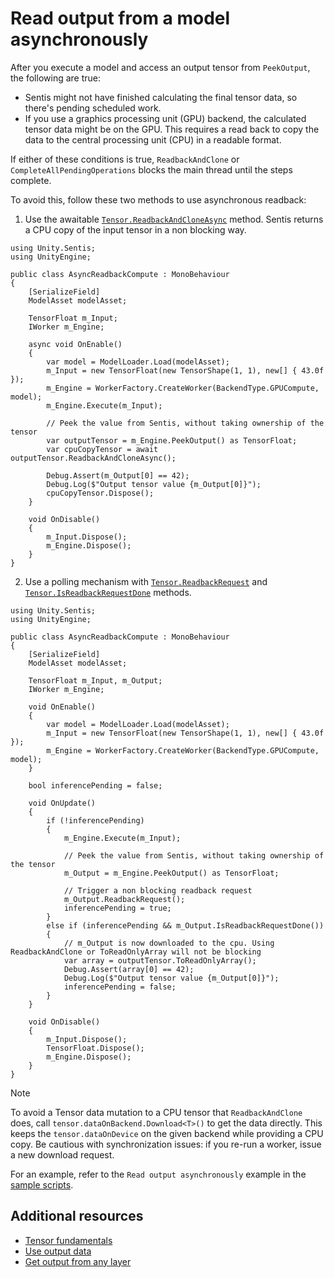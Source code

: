 # Read output from a model asynchronously

After you execute a model and access an output tensor from `PeekOutput`, the following are true:
- Sentis might not have finished calculating the final tensor data, so there's pending scheduled work.
- If you use a graphics processing unit (GPU) backend, the calculated tensor data might be on the GPU. This requires a read back to copy the data to the central processing unit (CPU) in a readable format.

If either of these conditions is true, `ReadbackAndClone` or `CompleteAllPendingOperations` blocks the main thread until the steps complete.

To avoid this, follow these two methods to use asynchronous readback:

1. Use the awaitable [`Tensor.ReadbackAndCloneAsync`](xref:Unity.Sentis.Tensor.ReadbackAndCloneAsync()) method. Sentis returns a CPU copy of the input tensor in a non blocking way.

```
using Unity.Sentis;
using UnityEngine;

public class AsyncReadbackCompute : MonoBehaviour
{
    [SerializeField]
    ModelAsset modelAsset;

    TensorFloat m_Input;
    IWorker m_Engine;

    async void OnEnable()
    {
        var model = ModelLoader.Load(modelAsset);
        m_Input = new TensorFloat(new TensorShape(1, 1), new[] { 43.0f });
        m_Engine = WorkerFactory.CreateWorker(BackendType.GPUCompute, model);
        m_Engine.Execute(m_Input);

        // Peek the value from Sentis, without taking ownership of the tensor
        var outputTensor = m_Engine.PeekOutput() as TensorFloat;
        var cpuCopyTensor = await outputTensor.ReadbackAndCloneAsync();

        Debug.Assert(m_Output[0] == 42);
        Debug.Log($"Output tensor value {m_Output[0]}");
        cpuCopyTensor.Dispose();
    }

    void OnDisable()
    {
        m_Input.Dispose();
        m_Engine.Dispose();
    }
}
```

2. Use a polling mechanism with [`Tensor.ReadbackRequest`](xref:Unity.Sentis.Tensor.ReadbackRequest()) and [`Tensor.IsReadbackRequestDone`](xref:Unity.Sentis.Tensor.IsReadbackRequestDone()) methods.

```
using Unity.Sentis;
using UnityEngine;

public class AsyncReadbackCompute : MonoBehaviour
{
    [SerializeField]
    ModelAsset modelAsset;

    TensorFloat m_Input, m_Output;
    IWorker m_Engine;

    void OnEnable()
    {
        var model = ModelLoader.Load(modelAsset);
        m_Input = new TensorFloat(new TensorShape(1, 1), new[] { 43.0f });
        m_Engine = WorkerFactory.CreateWorker(BackendType.GPUCompute, model);
    }

    bool inferencePending = false;

    void OnUpdate()
    {
        if (!inferencePending)
        {
            m_Engine.Execute(m_Input);

            // Peek the value from Sentis, without taking ownership of the tensor
            m_Output = m_Engine.PeekOutput() as TensorFloat;

            // Trigger a non blocking readback request
            m_Output.ReadbackRequest();
            inferencePending = true;
        }
        else if (inferencePending && m_Output.IsReadbackRequestDone())
        {
            // m_Output is now downloaded to the cpu. Using ReadbackAndClone or ToReadOnlyArray will not be blocking
            var array = outputTensor.ToReadOnlyArray();
            Debug.Assert(array[0] == 42);
            Debug.Log($"Output tensor value {m_Output[0]}");
            inferencePending = false;
        }
    }

    void OnDisable()
    {
        m_Input.Dispose();
        TensorFloat.Dispose();
        m_Engine.Dispose();
    }
}
```

> [!NOTE]
> To avoid a Tensor data mutation to a CPU tensor that `ReadbackAndClone` does, call `tensor.dataOnBackend.Download<T>()` to get the data directly. This keeps the `tensor.dataOnDevice` on the given backend while providing a CPU copy. Be cautious with synchronization issues: if you re-run a worker, issue a new download request.

For an example, refer to the `Read output asynchronously` example in the [sample scripts](package-samples.md).

## Additional resources

- [Tensor fundamentals](tensor-fundamentals.md)
- [Use output data](use-model-output.md)
- [Get output from any layer](profile-a-model.md#get-output-from-any-layer)
